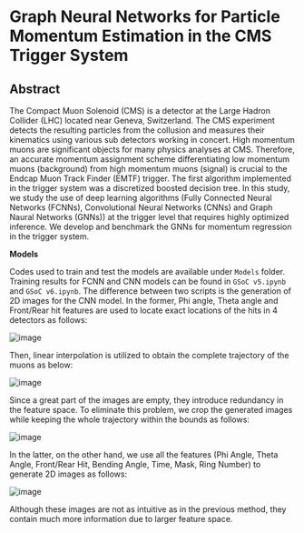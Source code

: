 # Graph Neural Networks for Particle Momentum Estimation in the CMS Trigger System

## Abstract

The Compact Muon Solenoid (CMS) is a detector at the Large Hadron Collider (LHC) located near Geneva, Switzerland. The CMS experiment detects the resulting particles from the collusion and measures their kinematics using various sub detectors working in concert. High momentum muons are significant objects for many physics analyses at CMS. Therefore, an accurate momentum assignment scheme differentiating low momentum muons (background) from high momentum muons (signal) is crucial to the Endcap Muon Track Finder (EMTF) trigger. The first algorithm implemented in the trigger system was a discretized boosted decision tree. In this study, we study the use of deep learning algorithms (Fully Connected Neural Networks (FCNNs), Convolutional Neural Networks (CNNs) and Graph Naural Networks (GNNs)) at the trigger level that requires highly optimized inference. We develop and benchmark the GNNs for momentum regression in the trigger system.

**Models**

Codes used to train and test the models are available under `Models` folder. Training results for FCNN and CNN models can be found in `GSoC v5.ipynb` and `GSoC v6.ipynb`. The difference between two scripts is the generation of 2D images for the CNN model. In the former, Phi angle, Theta angle and Front/Rear hit features are used to locate exact locations of the hits in 4 detectors as follows:

![image](https://user-images.githubusercontent.com/66868163/129752327-1932b0eb-bda7-4c04-9c5f-26b303fb0d23.png)

Then, linear interpolation is utilized to obtain the complete trajectory of the muons as below:

![image](https://user-images.githubusercontent.com/66868163/129753031-08faa3c3-8ac5-48a9-8a5e-316a4bada7b4.png)

Since a great part of the images are empty, they introduce redundancy in the feature space. To eliminate this problem, we crop the generated images while keeping the whole trajectory within the bounds as follows:

![image](https://user-images.githubusercontent.com/66868163/129753693-1d1e6a3d-0358-4b7b-a2b6-f22c9ef3be33.png)

In the latter, on the other hand, we use all the features (Phi Angle, Theta Angle, Front/Rear Hit, Bending Angle, Time, Mask, Ring Number) to generate 2D images as follows:

![image](https://user-images.githubusercontent.com/66868163/129754653-7524b185-c406-4e52-8b24-84ba047ce5a6.png)

Although these images are not as intuitive as in the previous method, they contain much more information due to larger feature space. 
